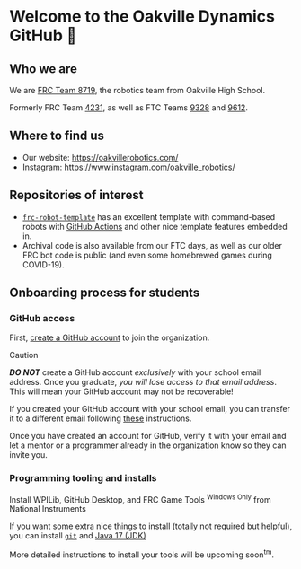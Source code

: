 # Welcome to the Oakville Dynamics GitHub 👋

## Who we are

We are [FRC Team 8719](https://www.thebluealliance.com/team/8719), the robotics team from Oakville High School.

Formerly FRC Team [4231](https://www.thebluealliance.com/team/4231), as well as FTC Teams [9328](https://theorangealliance.org/teams/9328) and [9612](https://theorangealliance.org/teams/9612).

## Where to find us

* Our website: https://oakvillerobotics.com/
* Instagram: https://www.instagram.com/oakville_robotics/

## Repositories of interest

* [`frc-robot-template`](https://github.com/OakvilleDynamics/frc-robot-template) has an excellent template with command-based robots with [GitHub Actions](https://github.com/features/actions) and other nice template features embedded in.
* Archival code is also available from our FTC days, as well as our older FRC bot code is public (and even some homebrewed games during COVID-19).

## Onboarding process for students

### GitHub access

First, [create a GitHub account](https://github.com/signup) to join the organization.

> [!CAUTION]
> ***DO NOT*** create a GitHub account _exclusively_ with your school email address. Once you graduate, _you will lose access to that email address_.  This will mean your GitHub account may not be recoverable!
> 
> If you created your GitHub account with your school email, you can transfer it to a different email following [these](https://docs.github.com/en/account-and-profile/setting-up-and-managing-your-personal-account-on-github/managing-email-preferences/changing-your-primary-email-address) instructions.

Once you have created an account for GitHub, verify it with your email and let a mentor or a programmer already in the organization know so they can invite you.

### Programming tooling and installs

Install [WPILib](https://docs.wpilib.org/en/stable/docs/zero-to-robot/step-2/wpilib-setup.html), [GitHub Desktop](https://desktop.github.com/), and [FRC Game Tools](https://docs.wpilib.org/en/stable/docs/zero-to-robot/step-2/frc-game-tools.html) <sup>Windows Only</sup> from National Instruments

If you want some extra nice things to install (totally not required but helpful), you can install [`git`](https://git-scm.com/download/) and [Java 17 (JDK)](https://adoptium.net/temurin/releases/?version=17&package=jdk)

More detailed instructions to install your tools will be upcoming soon<sup>tm</sup>.
